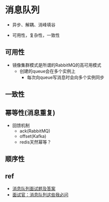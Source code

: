 # 消息队列

+ 异步、解耦、消峰填谷

+ 可用性，复杂性，一致性


## 可用性

+ 镜像集群模式是所谓的RabbitMQ的高可用模式
    + 创建的queue会在多个实例上
        + 每次向queue写消息时会向多个实例同步

## 一致性

## 幂等性(消息重复)

+ 回馈机制
    + ack(RabbitMQ)
    + offset(Kafka)
    + redis天然幂等？

## 顺序性

## ref

+ [消息队列面试题及答案](https://blog.csdn.net/qq_41701956/article/details/103276267)
+ [面试官：消息队列这些我必问](https://juejin.cn/post/6844904000517570574)
